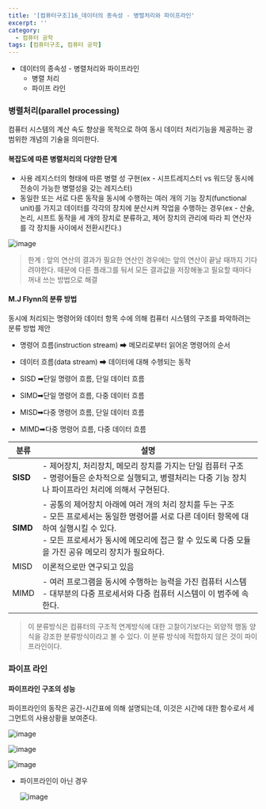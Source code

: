 ```yaml
---
title: '[컴퓨터구조]16_데이터의 종속성 - 병렬처리와 파이프라인'
excerpt: ''
category:
  - 컴퓨터 공학
tags: [컴퓨터구조, 컴퓨터 공학]
---
```


- 데이터의 종속성 - 병렬처리와 파이프라인
  - 병렬 처리
  - 파이프 라인

### 병렬처리(parallel processing)

컴퓨터 시스템의 계산 속도 향상을 목적으로 하여 동시 데이터 처리기능을 제공하는 광범위한 개념의 기술을 의미한다.

#### 복잡도에 따른 병렬처리의 다양한 단계

- 사용 레지스터의 형태에 따른 병렬 성 구현(ex - 시프트레지스터 vs 워드당 동시에 전송이 가능한 병렬성을 갖는 레지스터)
- 동일한 또는 서로 다른 동작을 동시에 수행하는 여러 개의 기능 장치(functional unit)를 가지고 데이터를 각각의 장치에 분산시켜 작업을 수행하는 경우(ex - 산술, 논리, 시프트 동작을 세 개의 장치로 분류하고, 제어 장치의 관리에 따라 피 연산자를 각 장치들 사이에서 전환시킨다.)

![image](https://user-images.githubusercontent.com/53068706/118342798-fca31980-b55f-11eb-9a08-4c4b9ebde37a.png)

> 한계 : 앞의 연산의 결과가 필요한 연산인 경우에는 앞의 연산이 끝날 때까지 기다려야한다. 때문에 다른 플래그를 둬서 모든 결과값을 저장해놓고 필요할 때마다 꺼내 쓰는 방법으로 해결

#### M.J Flynn의 분류 방법

동시에 처리되는 명령어와 데이터 항목 수에 의해 컴퓨터 시스템의 구조를 파악하려는 분류 방법 제안

- 명령어 흐름(instruction stream) ➡ 메모리로부터 읽어온 명령어의 순서
- 데이터 흐름(data stream) ➡ 데이터에 대해 수헹되는 동작

- SISD ➡단일 명령어 흐름, 단일 데이터 흐름
- SIMD➡단일 명령어 흐름, 다중 데이터 흐름
- MISD➡다중 명령어 흐름, 단일 데이터 흐름
- MIMD➡다중 명령어 흐름, 다중 데이터 흐름

| 분류     | 설명                                                                                                                                                                                                                                                    |
| -------- | ------------------------------------------------------------------------------------------------------------------------------------------------------------------------------------------------------------------------------------------------------- |
| **SISD** | - 제어장치, 처리장치, 메모리 장치를 가지는 단일 컴퓨터 구조<br />- 명령어들은 순차적으로 실행되고, 병렬처리는 다중 기능 장치나 파이프라인 처리에 의해서 구현된다.                                                                                       |
| **SIMD** | - 공통의 제어장치 아래에 여러 개의 처리 장치를 두는 구조<br />- 모든 프로세서는 동일한 명령어를 서로 다른 데이터 항목에 대하여 실행시킬 수 있다.<br />- 모든 프로세서가 동시에 메모리에 접근 할 수 있도록 다중 모듈을 가진 공유 메모리 장치가 필요하다. |
| MISD     | 이론적으로만 연구되고 있음                                                                                                                                                                                                                              |
| MIMD     | - 여러 프로그램을 동시에 수행하는 능력을 가진 컴퓨터 시스템<br />- 대부분의 다중 프로세서와 다중 컴퓨터 시스템이 이 범주에 속한다.                                                                                                                      |

> 이 분류방식은 컴퓨터의 구조적 연계방식에 대한 고찰이기보다는 외양적 행동 양식을 강조한 분류방식이라고 볼 수 있다. 이 분류 방식에 적합하지 않은 것이 파이프라인이다.

### 파이프 라인

#### 파이프라인 구조의 성능

파이프라인의 동작은 공간-시간표에 의해 설명되는데, 이것은 시간에 대한 함수로서 세그먼트의 사용상황을 보여준다.

![image](https://user-images.githubusercontent.com/53068706/118993120-36d94480-b9c0-11eb-9765-907a556abe6c.png)

![image](https://user-images.githubusercontent.com/53068706/118993259-52dce600-b9c0-11eb-8530-06b485d269d1.png)

![image](https://user-images.githubusercontent.com/53068706/118993401-73a53b80-b9c0-11eb-9cc0-fdc64eba1ae4.png)

- 파이프라인이 아닌 경우

  ![image](https://user-images.githubusercontent.com/53068706/118994268-25dd0300-b9c1-11eb-81c8-86101b516382.png)
